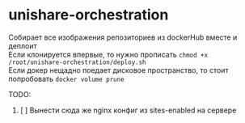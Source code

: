 # unishare-orchestration

Cобирает все изображения репозиториев из dockerHub вместе и деплоит  
Если клонируется впервые, то нужно прописать `chmod +x /root/unishare-orchestration/deploy.sh`  
Если докер нещадно поедает дисковое пространство, то стоит попробовать `docker volume prune`  

TODO:  
1. [ ] Вынести сюда же nginx конфиг из sites-enabled на сервере
